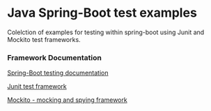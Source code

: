 # Java Spring-Boot test examples

Colelction of examples for testing within spring-boot using Junit and Mockito test frameworks.

### Framework Documentation

[Spring-Boot testing documentation](https://docs.spring.io/spring-boot/docs/current/reference/html/boot-features-testing.html)

[Junit test framework](https://junit.org/junit4/)

[Mockito - mocking and spying framework](https://static.javadoc.io/org.mockito/mockito-core/2.24.5/org/mockito/Mockito.html)